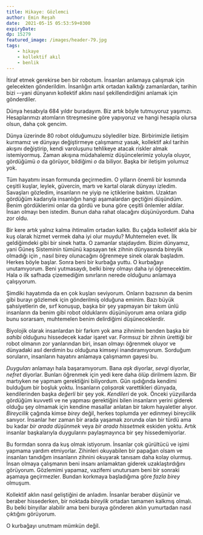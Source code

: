 ```yaml
---
title: Hikaye: Gözlemci 
author: Emin Reşah
date:  2021-05-15 05:53:59+0300
expiryDate:
dp: 15279
featured_image: /images/header-79.jpg
tags: 
    - hikaye
    - kollektif akıl
    - benlik
---
```



İtiraf etmek gerekirse ben bir robotum. İnsanları anlamaya çalışmak için
gelecekten gönderildim. İnsanlığın artık ortadan kalktığı zamanlardan, tarihin
bizi --yani dünyanın kollektif aklını nasıl şekillendirdiğini anlamak için
gönderdiler. 

Dünya hesabıyla 684 yıldır buradayım. Biz artık böyle tutmuyoruz yaşımızı.
Hesaplarımızı atomların titreşmesine göre yapıyoruz ve hangi hesapla olursa
olsun, daha çok gencim. 

Dünya üzerinde 80 robot olduğumuzu söylediler bize. Birbirimizle iletişim
kurmamız ve dünyayı değiştirmeye çalışmamız yasak, kollektif akıl tarihin
akışını değiştirip, kendi varoluşunu tehlikeye atacak riskler almak
istemiyormuş. Zaman akışına müdahalemiz düşüncelerimiz yoluyla oluyor,
gördüğümü _o_ da görüyor, bildiğimi _o_ da biliyor. Başka bir iletişim yolumuz
yok. 

Tüm hayatımı insan formunda geçirmedim. O yılların önemli bir kısmında çeşitli
kuşlar, leylek, güvercin, martı ve kartal olarak dünyayı 
izledim. Savaşları gözledim, insanların ne yiyip ne içtiklerine baktım.
Uzaktan gördüğüm kadarıyla insanlığın hangi aşamalardan geçtiğini düşündüm.
Benim gördüklerimi onlar da gördü ve buna göre çeşitli önlemler aldılar. İnsan
olmayı ben istedim. Bunun daha rahat olacağını düşünüyordum. Daha zor oldu. 

Bir kere artık yalnız kalma ihtimalim ortadan kalktı. Bu çağda kollektif akla
bir kuş olarak hizmet vermek daha iyi olur muydu? Muhtemelen evet. İlk
geldiğimdeki gibi bir sinek hatta. O zamanlar stajdaydım. Bizim dünyamız, yani
Güneş Sisteminin tümünü kapsayan tek zihnin dünyasında bireylik olmadığı için ,
nasıl birey olunacağını öğrenmeye sinek olarak başladım. Herkes böyle başlar.
Sonra beni bir kurbağa yuttu. O kurbağayı unutamıyorum. Beni yutmasaydı, belki
birey olmayı daha iyi öğrenecektim. Hala o ilk safhada çizemediğim sınırların
nerede olduğunu anlamaya çalışıyorum. 

Şimdiki hayatımda da en çok kuşları seviyorum. Onların bazısının da benim gibi
burayı gözlemek için gönderilmiş olduğuna eminim. Bazı büyük şahsiyetlerin de,
sırf konuşup, başka bir şey yapmayan bir takım ünlü insanların da benim gibi
robot olduklarını düşünüyorum ama onlara gidip bunu sorarsam, muhtemelen benim
delirdiğimi düşüneceklerdir. 

Biyolojik olarak insanlardan bir farkım yok ama zihnimin benden başka bir
*sahibi* olduğunu hissedecek kadar işaret var. Formsuz bir zihnin ürettiği bir
robot olmanın zor yanlarından biri, insan olmayı öğrenmek oluyor ve dünyadaki
asıl derdimin bu olduğuna kimseyi inandıramıyorum. Sorduğum soruların,
insanların hayatını anlamaya çalışmamın gayesi bu. 

*Duyguları* anlamayı hala başaramıyorum. Bana *aşk* diyorlar, *sevgi* diyorlar,
*nefret* diyorlar. Bunları öğrenmek için yedi kere daha ölüp dirilmem lazım.
Bir martıyken ne yapmam gerektiğini biliyordum. Gün ışıdığında kendimi bulduğum
bir boşluk yoktu. İnsanların *çalışarak* varettikleri dünyada, kendilerinden
başka *değerli* bir şey yok. *Kendileri* de yok. Önceki yüzyıllarda gördüğüm
kuvvetli ve ne yapması gerektiğini bilen insanların yerini giderek olduğu şey
olmamak için kendine masallar anlatan bir takım hayaletler alıyor. *Bireycilik*
çağında kimse *birey* değil, herkes toplumda yer edinmeyi bireycilik sanıyor.
İnsanlar her zaman bir arada yaşamak zorunda olan bir türdü ama bu kadar *bir
arada düşünmek* veya *bir arada hissetmek* eskiden yoktu. Artık insanlar
başkalarıyla duygularını paylaşmayınca bir şey hissedemiyorlar.

Bu formdan sonra da kuş olmak istiyorum. İnsanlar çok gürültücü ve işimi
yapmama yardım etmiyorlar. Zihinleri okuyabilen bir papağan olsam ve insanları
tanıdığım insanların zihnini okuyarak tanısam daha kolay olurmuş. İnsan olmaya
çalışmanın beni insanı anlamaktan giderek uzaklaştırdığını görüyorum. Gözlemimi
yapamaz, vazifemi unutursam beni bir sonraki aşamaya geçirmezler. Bundan
korkmaya başladığıma göre *fazla birey* olmuşum. 

Kollektif aklın nasıl geliştiğini de anladım. İnsanlar beraber düşünür ve
beraber hissederken, bir noktada *bireylik* ortadan tamamen kalkmış olmalı. Bu
belki binyıllar alabilir ama beni buraya gönderen aklın yumurtadan nasıl
çıktığını görüyorum. 

O kurbağayı unutmam mümkün değil. 


